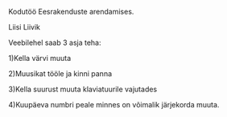 Kodutöö Eesrakenduste arendamises.

Liisi Liivik

Veebilehel saab 3 asja teha:

1)Kella värvi muuta

2)Muusikat tööle ja kinni panna

3)Kella suurust muuta klaviatuurile vajutades

4)Kuupäeva numbri peale minnes on võimalik järjekorda muuta.


